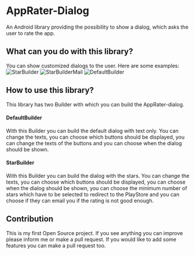 # AppRater-Dialog

An Android library providing the possibility to show a dialog, which asks the user to rate the app.

## What can you do with this library?

You can show customized dialogs to the user. Here are some examples:
![StarBuilder](http://imgur.com/XibDGKL.png?2 "StarBuilder")
![StarBuilderMail](http://imgur.com/xbOUrud.png?2 "StarBuilderMail")
![DefaultBuilder](http://imgur.com/X38eGJ6.png?2 "DefaultBuilder")


## How to use this library?

This library has two Builder with which you can build the AppRater-dialog.

#### DefaultBuilder
With this Builder you can build the default dialog with text only. You can change the texts, you can choose which buttons should be displayed, you can change the texts of the buttons and you can choose when the dialog should be shown.

#### StarBuilder
With this Builder you can build the dialog with the stars. You can change the texts, you can choose which buttons should be displayed, you can choose when the dialog should be shown, you can choose the minimum number of stars which have to be selected to redirect to the PlayStore and you can choose if they can email you if the rating is not good enough. 

## Contribution
This is my first Open Source project. If you see anything you can improve please inform me or make a pull request. If you would like to add some features you can make a pull request too.
